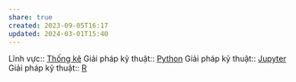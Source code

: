 ```yaml
---
share: true
created: 2023-09-05T16:17
updated: 2024-03-01T15:40
---
```

Lĩnh vực:: [Thống kê](../L%C4%A9nh%20v%E1%BB%B1c/Th%E1%BB%91ng%20k%C3%AA.md)
Giải pháp kỹ thuật:: [Python](../Gi%E1%BA%A3i%20ph%C3%A1p%20k%E1%BB%B9%20thu%E1%BA%ADt/Python.md)
Giải pháp kỹ thuật:: [Jupyter](../Gi%E1%BA%A3i%20ph%C3%A1p%20k%E1%BB%B9%20thu%E1%BA%ADt/Jupyter.md)
Giải pháp kỹ thuật:: [R](../Gi%E1%BA%A3i%20ph%C3%A1p%20k%E1%BB%B9%20thu%E1%BA%ADt/R.md)